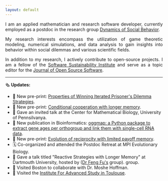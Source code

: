 ```yaml
---
layout: default
---
```


<p style='text-align: justify;'>
I am an applied mathematician and research software developer, currently
employed as a postdoc in the research group <a
href="http://web.evolbio.mpg.de/social-behaviour/">Dynamics of Social
Behavior</a>.
</p>

<p style='text-align: justify;'>
My research interests encompass the utilization of game theoretic modeling,
numerical simulations, and data analysis to gain insights into behavior within
social dilemmas and various scientific fields.
</p>

<p style='text-align: justify;'>
In addition to my research, I actively contribute to open-source projects. I am
a fellow of the <a href="https://www.software.ac.uk">Software
Sustainability Institute</a> and serve as a
topic editor for the <a href="https://joss.theoj.org">
Journal of Open Source Software</a>.
</p>

------------------------------------------------------------------------------

🗞️ **Updates:**

- 📜 New pre-print: [Properties of Winning
Iterated Prisoner's Dilemma Strategies](https://arxiv.org/abs/2402.02437).
- 📜 New pre-print: [Conditional cooperation
with longer memory](https://arxiv.org/abs/2001.05911).
- 💬 Gave an invited talk at the Center for Mathematical Biology, University of Pennsilvanya.
- 📜 New publication in Bioinformatics: [oggmap: a Python package to extract gene ages per orthogroup and link them with single-cell RNA data](https://doi.org/10.1093/bioinformatics/btad657).
- 📜 New pre-print: [Evolution of reciprocity with limited payoff memory](https://arxiv.org/abs/2311.02365). 
- 🗓️ Co-organized and attended the Postdoc Retreat at MPI
  Evolutionary Biology.
- 💬 Gave a talk titled "Reactive Strategies with Longer Memory" at
  Dartmouth University, hosted by ([Dr Feng
  Fu's](https://faculty-directory.dartmouth.edu/feng-fu) group). group.
- 🧳 Visited Boston to collaborate with Dr. Moshe Hoffman.
- 🧳 Visited the [Institute For Advanced Study in
  Toulouse](https://www.iast.fr).